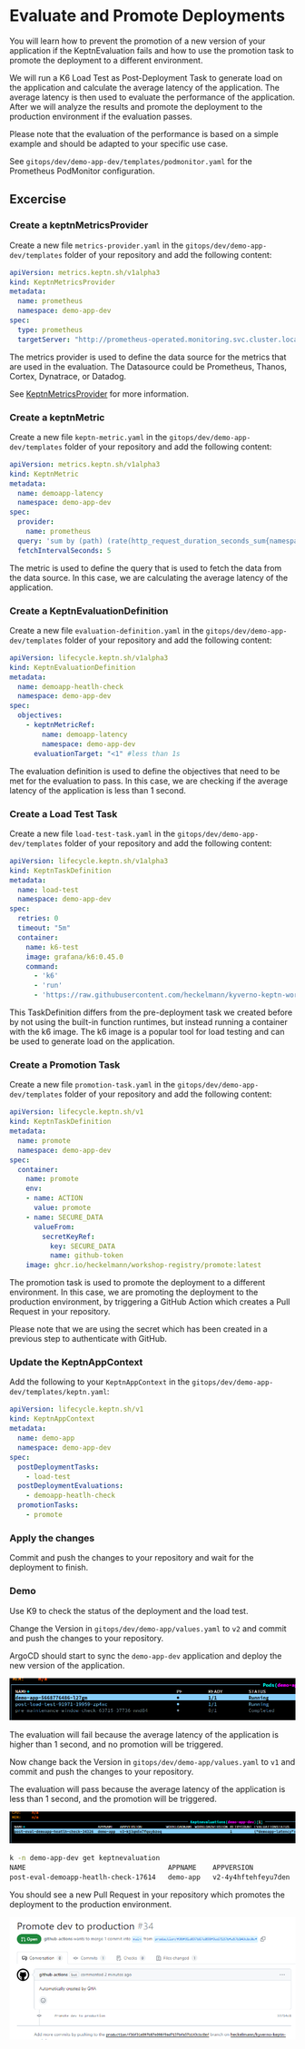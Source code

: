 # Evaluate and Promote Deployments

You will learn how to prevent the promotion of a new version of your application if the KeptnEvaluation fails and how to use the promotion task to promote the deployment to a different environment.

We will run a K6 Load Test as Post-Deployment Task to generate load on the application and calculate the average latency of the application. The average latency is then used to evaluate the performance of the application. After we will analyze the results and promote the deployment to the production environment if the evaluation passes.

Please note that the evaluation of the performance is based on a simple example and should be adapted to your specific use case.

See `gitops/dev/demo-app-dev/templates/podmonitor.yaml` for the Prometheus PodMonitor configuration.

## Excercise

### Create a keptnMetricsProvider

Create a new file `metrics-provider.yaml` in the `gitops/dev/demo-app-dev/templates` folder of your repository and add the following content:

```yaml
apiVersion: metrics.keptn.sh/v1alpha3
kind: KeptnMetricsProvider
metadata:
  name: prometheus
  namespace: demo-app-dev
spec:
  type: prometheus
  targetServer: "http://prometheus-operated.monitoring.svc.cluster.local:9090"
```

The metrics provider is used to define the data source for the metrics that are used in the evaluation. The Datasource could be Prometheus, Thanos, Cortex, Dynatrace, or Datadog.

See [KeptnMetricsProvider](https://keptn.sh/stable/docs/reference/crd-reference/metric/) for more information.

### Create a keptnMetric

Create a new file `keptn-metric.yaml` in the `gitops/dev/demo-app-dev/templates` folder of your repository and add the following content:

```yaml
apiVersion: metrics.keptn.sh/v1alpha3
kind: KeptnMetric
metadata:
  name: demoapp-latency
  namespace: demo-app-dev
spec:
  provider:
    name: prometheus
  query: 'sum by (path) (rate(http_request_duration_seconds_sum{namespace="demo-app-dev", path="/"}[2m]) / rate(http_request_duration_seconds_count{namespace="demo-app-dev", path="/"}[2m]))'
  fetchIntervalSeconds: 5
```

The metric is used to define the query that is used to fetch the data from the data source. In this case, we are calculating the average latency of the application.

### Create a KeptnEvaluationDefinition

Create a new file `evaluation-definition.yaml` in the `gitops/dev/demo-app-dev/templates` folder of your repository and add the following content:

```yaml
apiVersion: lifecycle.keptn.sh/v1alpha3
kind: KeptnEvaluationDefinition
metadata:
  name: demoapp-heatlh-check
  namespace: demo-app-dev
spec:
  objectives:
    - keptnMetricRef:
        name: demoapp-latency
        namespace: demo-app-dev
      evaluationTarget: "<1" #less than 1s
```

The evaluation definition is used to define the objectives that need to be met for the evaluation to pass. In this case, we are checking if the average latency of the application is less than 1 second.

### Create a Load Test Task

Create a new file `load-test-task.yaml` in the `gitops/dev/demo-app-dev/templates` folder of your repository and add the following content:

```yaml
apiVersion: lifecycle.keptn.sh/v1alpha3
kind: KeptnTaskDefinition
metadata:
  name: load-test
  namespace: demo-app-dev
spec:
  retries: 0
  timeout: "5m"
  container:
    name: k6-test
    image: grafana/k6:0.45.0
    command:
      - 'k6'
      - 'run'
      - 'https://raw.githubusercontent.com/heckelmann/kyverno-keptn-workshop/main/functions/load-dev.js'
```

This TaskDefinition differs from the pre-deployment task we created before by not using the built-in function runtimes, but instead running a container with the k6 image. The k6 image is a popular tool for load testing and can be used to generate load on the application.

### Create a Promotion Task

Create a new file `promotion-task.yaml` in the `gitops/dev/demo-app-dev/templates` folder of your repository and add the following content:

```yaml
apiVersion: lifecycle.keptn.sh/v1
kind: KeptnTaskDefinition
metadata:
  name: promote
  namespace: demo-app-dev
spec:
  container:
    name: promote
    env:
    - name: ACTION
      value: promote
    - name: SECURE_DATA
      valueFrom:
        secretKeyRef:
          key: SECURE_DATA
          name: github-token
    image: ghcr.io/heckelmann/workshop-registry/promote:latest
```

The promotion task is used to promote the deployment to a different environment. In this case, we are promoting the deployment to the production environment, by triggering a GitHub Action which creates a Pull Request in your repository.

Please note that we are using the secret which has been created in a previous step to authenticate with GitHub.


### Update the KeptnAppContext

Add the following to your `KeptnAppContext` in the `gitops/dev/demo-app-dev/templates/keptn.yaml`:

```yaml
apiVersion: lifecycle.keptn.sh/v1
kind: KeptnAppContext
metadata:
  name: demo-app
  namespace: demo-app-dev
spec:
  postDeploymentTasks:
    - load-test
  postDeploymentEvaluations:
    - demoapp-heatlh-check
  promotionTasks:
    - promote
```


### Apply the changes

Commit and push the changes to your repository and wait for the deployment to finish.

### Demo

Use K9 to check the status of the deployment and the load test.

Change the Version in `gitops/dev/demo-app/values.yaml` to `v2` and commit and push the changes to your repository.	

ArgoCD should start to sync the `demo-app-dev` application and deploy the new version of the application.

![Task Execution](assets/05-task-execution.png)

The evaluation will fail because the average latency of the application is higher than 1 second, and no promotion will be triggered.

Now change back the Version in `gitops/dev/demo-app/values.yaml` to `v1` and commit and push the changes to your repository.

The evaluation will pass because the average latency of the application is less than 1 second, and the promotion will be triggered.

![Task Execution](assets/05-evaluation-status.png)

```bash
k -n demo-app-dev get keptnevaluation
NAME                                   APPNAME    APPVERSION            WORKLOADNAME   WORKLOADVERSION   RETRYCOUNT   EVALUATIONSTATUS                                                                                                                             OVERALLSTATUS
post-eval-demoapp-heatlh-check-17614   demo-app   v2-4y4hftehfeyu7den                                    10           {"demoapp-latency":{"message":"value '4.572755924142906' did not meet objective '\u003c1'","status":"Failed","value":"4.572755924142906"}}   Failed
```

You should see a new Pull Request in your repository which promotes the deployment to the production environment.

![Promotion PR](assets/05-promotion-pr.png)